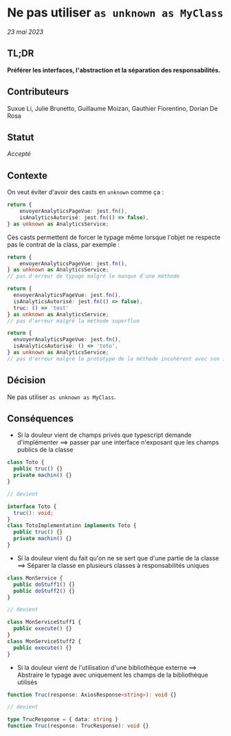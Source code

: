 # Ne pas utiliser `as unknown as MyClass`

_23 mai 2023_

## TL;DR 

**Préférer les interfaces, l'abstraction et la séparation des responsabilités.**

## Contributeurs

Suxue Li, Julie Brunetto, Guillaume Moizan, Gauthier Fiorentino, Dorian De Rosa

## Statut

*Accepté*

## Contexte

On veut éviter d'avoir des casts en `unknown` comme ça :
```ts
return {
    envoyerAnalyticsPageVue: jest.fn(),
    isAnalyticsAutorisé: jest.fn(() => false),
} as unknown as AnalyticsService;
```
Ces casts permettent de forcer le typage même lorsque l'objet ne respecte pas le contrat de la class, par exemple : 
```ts
return {
    envoyerAnalyticsPageVue: jest.fn(),
} as unknown as AnalyticsService;
// pas d'erreur de typage malgré le manque d'une méthode

return {
  envoyerAnalyticsPageVue: jest.fn(),
  isAnalyticsAutorisé: jest.fn(() => false),
  truc: () => 'test'
} as unknown as AnalyticsService;
// pas d'erreur malgré la méthode superflue

return {
  envoyerAnalyticsPageVue: jest.fn(),
  isAnalyticsAutorisé: () => 'toto',
} as unknown as AnalyticsService;
// pas d'erreur malgré le prototype de la méthode incohérent avec son implémentation
```

## Décision

Ne pas utiliser `as unknown as MyClass`.

## Conséquences

- Si la douleur vient de champs privés que typescript demande d'implémenter ==> passer par une interface n'exposant que les champs publics de la classe
```ts
class Toto {
  public truc() {}
  private machin() {}
}

// devient

interface Toto {
  truc(): void;
}
class TotoImplementation implements Toto {
  public truc() {}
  private machin() {}
}
```

- Si la douleur vient du fait qu'on ne se sert que d'une partie de la classe ==> Séparer la classe en plusieurs classes à responsabilités uniques
```ts
class MonService {
  public doStuff1() {}
  public doStuff2() {}
}

// devient

class MonServiceStuff1 {
  public execute() {}
}
class MonServiceStuff2 {
  public execute() {}
}
```
- Si la douleur vient de l'utilisation d'une bibliothèque externe ==> Abstraire le typage avec uniquement les champs de la bibliothèque utilisés
```ts
function Truc(response: AxiosResponse<string>): void {}

// devient

type TrucResponse = { data: string }
function Truc(response: TrucResponse): void {}
```
